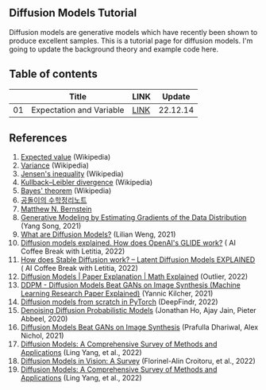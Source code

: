 ## Diffusion Models Tutorial
Diffusion models are generative models which have recently been shown to produce excellent samples. This is a tutorial page for diffusion models. I'm going to update the background theory and example code here.

## Table of contents
||Title|LINK|Update|
|---|---|---|---|
|01|Expectation and Variable|[LINK](https://nbviewer.org/github/phykn/diffusion_models_tutorial/blob/main/00_background/01_expectation_and_variance.ipynb)|22.12.14|

## References
1. [Expected value](https://en.wikipedia.org/wiki/Expected_value) (Wikipedia)
1. [Variance](https://en.wikipedia.org/wiki/Variance) (Wikipedia)
1. [Jensen's inequality](https://en.wikipedia.org/wiki/Jensen%27s_inequality) (Wikipedia)
1. [Kullback–Leibler divergence](https://en.wikipedia.org/wiki/Kullback%E2%80%93Leibler_divergence) (Wikipedia)
1. [Bayes' theorem](https://en.wikipedia.org/wiki/Bayes%27_theorem) (Wikipedia)
1. [공돌이의 수학정리노트](https://angeloyeo.github.io)
1. [Matthew N. Bernstein](https://mbernste.github.io)
1. [Generative Modeling by Estimating Gradients of the Data Distribution](https://yang-song.net/blog/2021/score) (Yang Song, 2021)
1. [What are Diffusion Models?](https://lilianweng.github.io/posts/2021-07-11-diffusion-models) (Lilian Weng, 2021)
1. [Diffusion models explained. How does OpenAI's GLIDE work?](https://youtu.be/344w5h24-h8) (
AI Coffee Break with Letitia, 2022)
1. [How does Stable Diffusion work? – Latent Diffusion Models EXPLAINED](https://youtu.be/J87hffSMB60) (
AI Coffee Break with Letitia, 2022)
1. [Diffusion Models | Paper Explanation | Math Explained](https://youtu.be/HoKDTa5jHvg) (Outlier, 2022)
1. [DDPM - Diffusion Models Beat GANs on Image Synthesis (Machine Learning Research Paper Explained)](https://youtu.be/W-O7AZNzbzQ) (Yannic Kilcher, 2021)
1. [Diffusion models from scratch in PyTorch](https://youtu.be/a4Yfz2FxXiY) (DeepFindr, 2022)
1. [Denoising Diffusion Probabilistic Models](https://arxiv.org/abs/2006.11239) (Jonathan Ho, Ajay Jain, Pieter Abbeel, 2020)
1. [Diffusion Models Beat GANs on Image Synthesis](https://arxiv.org/abs/2105.05233) (Prafulla Dhariwal, Alex Nichol, 2021)
1. [Diffusion Models: A Comprehensive Survey of Methods and Applications](https://arxiv.org/abs/2209.00796) (Ling Yang, et al., 2022)
1. [Diffusion Models in Vision: A Survey](https://arxiv.org/abs/2209.04747) (Florinel-Alin Croitoru, et al., 2022)
1. [Diffusion Models: A Comprehensive Survey of Methods and Applications](https://arxiv.org/abs/2209.00796) (Ling Yang, et al., 2022)
